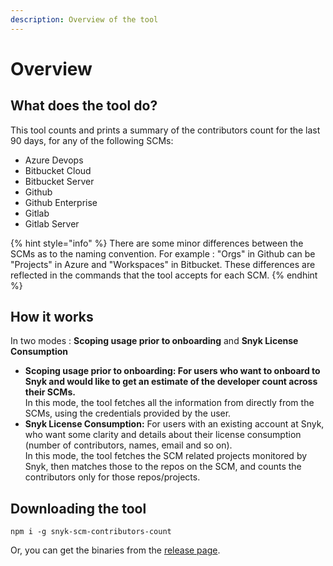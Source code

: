 ```yaml
---
description: Overview of the tool
---
```


# Overview

## What does the tool do?

This tool counts and prints a summary of the contributors count for the last 90 days, for any of the following SCMs:

* Azure Devops
* Bitbucket Cloud
* Bitbucket Server
* Github
* Github Enterprise
* Gitlab
* Gitlab Server

{% hint style="info" %}
There are some minor differences between the SCMs as to the naming convention. For example : "Orgs" in Github can be "Projects" in Azure and "Workspaces" in Bitbucket. These differences are reflected in the commands that the tool accepts for each SCM.
{% endhint %}

## **How it works**

In two modes : **Scoping usage prior to onboarding** and **Snyk License Consumption**

* **Scoping usage prior to onboarding:  **For users who want to onboard to Snyk and would like to get an estimate of the developer count across their SCMs**.**\
  In this mode, the tool fetches all the information from directly from the SCMs, using the credentials provided by the user.
* **Snyk License Consumption:** For users with an existing account at Snyk, who want some clarity and details about their license consumption (number of contributors, names, email and so on).\
  In this mode, the tool fetches the SCM related projects monitored by Snyk, then matches those to the repos on the SCM, and counts the contributors only for those repos/projects.

## Downloading the tool

```
npm i -g snyk-scm-contributors-count
```

Or, you can get the binaries from the [release page](https://github.com/snyk-tech-services/snyk-scm-contributors-count/releases).

